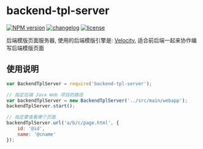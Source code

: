 # backend-tpl-server

[![NPM version][npm-image]][npm-url] [![changelog][changelog-image]][changelog-url] [![license][license-image]][license-url]

[npm-image]: https://img.shields.io/npm/v/backend-tpl-server.svg?style=flat-square
[npm-url]: https://npmjs.org/package/backend-tpl-server
[license-image]: https://img.shields.io/badge/License-MIT-blue.svg?style=flat-square
[license-url]: https://github.com/ufologist/backend-tpl-server/blob/master/LICENSE
[changelog-image]: https://img.shields.io/badge/CHANGE-LOG-blue.svg?style=flat-square
[changelog-url]: https://github.com/ufologist/backend-tpl-server/blob/master/CHANGELOG.md

后端模版页面服务器, 使用的后端模版引擎是: [Velocity](http://velocity.apache.org/), 适合前后端一起来协作编写后端模版页面

## 使用说明

```javascript
var BackendTplServer = require('backend-tpl-server');

// 指定后端 Java Web 项目的路径
var backendTplServer = new BackendTplServer('../src/main/webapp');
backendTplServer.start();

// 指定要查看哪个页面
backendTplServer.url('a/b/c/page.html', {
    id: '@id',
    name: '@cname'
});
```